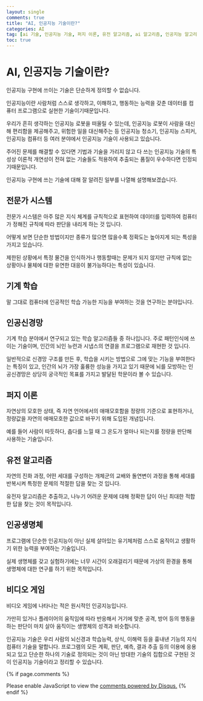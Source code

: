 ```yaml
---
layout: single
comments: true
title: "AI, 인공지능 기술이란?"
categories: AI
tag: [ai 기술, 인공지능 기술, 퍼지 이론, 유전 알고리즘, ai 알고리즘, 인공지능 알고리즘, 인공지능 기술 종류]
toc: true
---
```


  <!-- Google addsense -->
  <script async src="https://pagead2.googlesyndication.com/pagead/js/adsbygoogle.js?client=ca-pub-2367691231152778"
    crossorigin="anonymous"></script>
  <!-- 상단 2개 -->
  <ins class="adsbygoogle" style="display:block" data-ad-client="ca-pub-2367691231152778" data-ad-slot="7442206282"
    data-ad-format="auto" data-full-width-responsive="true"></ins>
  <script>
    (adsbygoogle = window.adsbygoogle || []).push({});
  </script>




# AI, 인공지능 기술이란?

인공지능 구현에 쓰이는 기술은 단순하게 정의할 수 없습니다.

인공지능이란 사람처럼 스스로 생각하고, 이해하고, 행동하는 능력을 갖춘 데이터를 컴퓨터 프로그램으로 실현한 기술이기때문입니다.

우리가 흔히 생각하는 인공지능 로봇을 떠올릴 수 있는데, 인공지능 로봇이 사람을 대신해 편리함을 제공해주고, 위험한 일을 대신해주는 등 인공지능 청소기, 인공지능 스피커, 인공지능 컴퓨터 등 여러 분야에서 인공지능 기술이 사용되고 있습니다.

주어진 문제를 해결할 수 있다면 기법과 기술을 가리지 않고 다 쓰는 인공지능 기술의 특성상 이론적 개연성이 전혀 없는 기술들도 적용하여 추출되는 품질이 우수하다면 인정되기때문입니다.

인공지능 구현에 쓰는 기술에 대해 잘 알려진 일부를 나열해 설명해보겠습니다.


## 전문가 시스템

전문가 시스템은 아주 많은 지식 체계를 규칙적으로 표현하여 데이터를 입력하여 컴퓨터가 정해진 규칙에 따라 판단을 내리게 하는 것 입니다.

어떻게 보면 단순한 방법이지만 종류가 많으면 많을수록 정확도는 높아지게 되는 특성을 가지고 있습니다.

제한된 상황에서 특정 물건을 인식하거나 행동할때는 문제가 되지 않지만 규칙에 없는 상황이나 물체에 대한 유연한 대응이 불가능하다는 특성이 있습니다.


## 기계 학습

말 그대로 컴퓨터에 인공적인 학습 가능한 지능을 부여하는 것을 연구하는 분야입니다.


## 인공신경망

기계 학습 분야에서 연구되고 있는 학습 알고리즘들 중 하나입니다. 주로 패턴인식에 쓰이는 기술이며, 인간의 뇌인 뉴런과 시냅스의 연결을 프로그램으로 재현한 것 입니다.

일반적으로 신경망 구조를 만든 후, 학습을 시키는 방법으로 그에 맞는 기능을 부여한다는 특징이 있고, 인간의 뇌가 가장 훌륭한 성능을 가지고 있기 때문에 뇌를 모방하는 인공신경망은 상당히 궁극적인 목표를 가지고 발달된 학문이라 볼 수 있습니다.


## 퍼지 이론

자연상의 모호한 상태, 즉 자연 언어에서의 애매모호함을 정량의 기준으로 표현하거나, 정량값을 자연의 애매모호한 값으로 바꾸기 위해 도입된 개념입니다.

예를 들어 사람이 따듯하다, 춥다를 느낄 때 그 온도가 얼마나 되는지를 정량을 판단해 사용하는 기술입니다.


## 유전 알고리즘

자연의 진화 과정, 어떤 세대를 구성하는 개체군의 교배와 돌연변이 과정을 통해 세대를 반복시켜 특정한 문제의 적절한 답을 찾는 것 입니다.

유전자 알고리즘은 추출하고, 나누기 어려운 문제에 대해 정확한 답이 아닌 최대한 적합한 답을 찾는 것이 목적입니다.


## 인공생명체

프로그램에 단순한 인공지능이 아닌 실제 살아있는 유기체처럼 스스로 움직이고 생활하기 위한 능력을 부여하는 기술입니다.

실제 생명체를 갖고 실험하기에는 너무 시간이 오래걸리기 때문에 가상의 환경을 통해 생명체에 대한 연구를 하기 위한 목적입니다.


## 비디오 게임

비디오 게임에 나타나는 적은 원시적인 인공지능입니다.

가만히 있거나 플레이어의 움직임에 따라 반응해서 거기에 맞춘 공격, 방어 등의 행동을 하는 판단이 마치 살아 움직이는 생명체의 성격과 비슷합니다.


인공지능 기술은 우리 사람의 뇌신경과 학습능력, 상식, 이해력 등을 흉내낸 기능의 지식 컴퓨터 기술을 말합니다. 프로그램의 모든 계획, 판단, 예측, 결과 추출 등의 이용에 응용되고 있고 단순한 하나의 기술로 정의되는 것이 아닌 방대한 기술의 집합으로 구현된 것이 인공지능 기술이라고 정리할 수 있습니다.


  <!-- Google addsense -->
  <script async src="https://pagead2.googlesyndication.com/pagead/js/adsbygoogle.js?client=ca-pub-2367691231152778"
    crossorigin="anonymous"></script>
  <!-- alphaface.footer.add -->
  <ins class="adsbygoogle" style="display:block" data-ad-client="ca-pub-2367691231152778" data-ad-slot="8141421734"
    data-ad-format="auto" data-full-width-responsive="true"></ins>
  <script>
    (adsbygoogle = window.adsbygoogle || []).push({});
  </script>


{% if page.comments %}
<div id="disqus_thread"></div>
<script>
    /**
    *  RECOMMENDED CONFIGURATION VARIABLES: EDIT AND UNCOMMENT THE SECTION BELOW TO INSERT DYNAMIC VALUES FROM YOUR PLATFORM OR CMS.
    *  LEARN WHY DEFINING THESE VARIABLES IS IMPORTANT: https://disqus.com/admin/universalcode/#configuration-variables    */
    
    var disqus_config = function () {
    this.page.url = "{{ page.url | absolute_url }};";  // Replace PAGE_URL with your page's canonical URL variable
    this.page.identifier = "{{ page.id }}";; // Replace PAGE_IDENTIFIER with your page's unique identifier variable
    };
    
    (function() { // DON'T EDIT BELOW THIS LINE
    var d = document, s = d.createElement('script');
    s.src = 'https://alphafaceblog.disqus.com/embed.js';
    s.setAttribute('data-timestamp', +new Date());
    (d.head || d.body).appendChild(s);
    })();
</script>
<noscript>Please enable JavaScript to view the <a href="https://disqus.com/?ref_noscript">comments powered by Disqus.</a></noscript>
{% endif %}